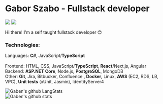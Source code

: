 # Gabor Szabo - Fullstack developer


[![](https://vistr.dev/badge?repo=gabengithub.gabengithub&corners=square&color=4056F4)](https://github.com/GabenGitHub/vistr.dev)
[![](https://img.shields.io/website?color=4056F4&style=flat-square&up_message=gaborszabo.no&url=https%3A%2F%2Fgaborszabo.no)](https://gaborszabo.no)

Hi there! I'm a self taught fullstack developer :blush:

### Technologies:

Languages: **C#**, JavaScript/**TypeScript**
<br/>
<br/>
Frontend: HTML, CSS, JavaScript/**TypeScript**, **React**/Next.js, Angular
<br/>
Backend: **ASP.NET Core**, Node.js, **PostgreSQL**, MongoDB
<br/>
Other: **Git**, Jira, Bitbucker, Confluence , **Docker**, Linux, **AWS** (EC2, RDS, LB, VPC), **Unit tests** (xUnit, Jasmin), IdentityServer4

![Gaben's github LangStats](https://github-readme-stats.anuraghazra1.vercel.app/api/top-langs/?username=gabengithub&layout=compact&theme=dracula)
<br/>
![Gaben's github stats](https://github-readme-stats.vercel.app/api?username=gabengithub&show_icons=true&theme=dracula)
